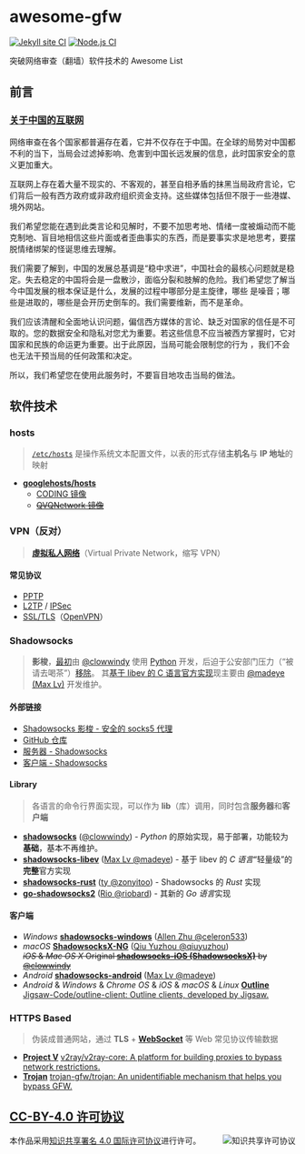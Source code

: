 # awesome-gfw
[![Jekyll site CI](https://github.com/wxh06/awesome-gfw/workflows/Jekyll%20site%20CI/badge.svg)](https://github.com/wxh06/awesome-gfw/actions?query=workflow%3A%22Jekyll+site+CI%22)
[![Node.js CI](https://github.com/wxh06/awesome-gfw/workflows/Node.js%20CI/badge.svg)](https://github.com/wxh06/awesome-gfw/actions?query=workflow%3A%22Node.js+CI%22)

突破网络审查（翻墙）软件技术的 Awesome List

<link rel="stylesheet" href="https://cdn.jsdelivr.net/npm/@fortawesome/fontawesome-free/css/all.min.css">
<link rel="stylesheet" href="{{ '/main.css?v=' | append: site.github.build_revision | relative_url }}">

## 前言
### [关于中国的互联网](https://github.com/kelthuzadx/hosts/wiki/%E5%85%B3%E4%BA%8E%E4%B8%AD%E5%9B%BD%E7%9A%84%E4%BA%92%E8%81%94%E7%BD%91)
网络审查在各个国家都普遍存在着，它并不仅存在于中国。在全球的局势对中国都不利的当下，当局会过滤掉影响、危害到中国长远发展的信息，此时国家安全的意义更加重大。
  
互联网上存在着大量不现实的、不客观的，甚至自相矛盾的抹黑当局政府言论，它们背后一般有西方政府或非政府组织资金支持。这些媒体包括但不限于一些港媒、境外网站。

我们希望您能在遇到此类言论和见解时，不要不加思考地、情绪一度被煽动而不能克制地、盲目地相信这些片面或者歪曲事实的东西，而是要事实求是地思考，要摆脱情绪绑架的怪诞思维去理解。

我们需要了解到，中国的发展总基调是“稳中求进”，中国社会的最核心问题就是稳定。失去稳定的中国将会是一盘散沙，面临分裂和肢解的危险。我们希望您了解当今中国发展的根本保证是什么，发展的过程中哪部分是主旋律，哪些
是噪音；哪些是进取的，哪些是会开历史倒车的。我们需要维新，而不是革命。

我们应该清醒和全面地认识问题，偏信西方媒体的言论、缺乏对国家的信任是不可取的。您的数据安全和隐私对您尤为重要。若这些信息不应当被西方掌握时，它对国家和民族的命运更为重要。出于此原因，当局可能会限制您的行为
，我们不会也无法干预当局的任何政策和决定。

所以，我们希望您在使用此服务时，不要盲目地攻击当局的做法。


## 软件技术

### hosts
> [`/etc/hosts`](https://zh.wikipedia.org/zh-cn/Hosts%E6%96%87%E4%BB%B6) 是操作系统文本配置文件，以表的形式存储**主机名**与 **IP 地址**的映射

- **[googlehosts/hosts](https://github.com/googlehosts/hosts)**
  - [CODING 镜像](https://scaffrey.coding.net/public/hosts/hosts/git)
  - ~~[QVQNetwork 镜像](https://git.qvq.network/googlehosts/hosts)~~


### VPN（反对）
> **[虛拟私人网络](https://zh.wikipedia.org/zh-cn/%E8%99%9B%E6%93%AC%E7%A7%81%E4%BA%BA%E7%B6%B2%E8%B7%AF)**（Virtual Private Network，缩写 VPN）

#### 常见协议
- [PPTP](https://zh.wikipedia.org/zh-cn/%E9%BB%9E%E5%B0%8D%E9%BB%9E%E9%9A%A7%E9%81%93%E5%8D%94%E8%AD%B0)
- [L2TP](https://zh.wikipedia.org/zh-cn/%E7%AC%AC%E4%BA%8C%E5%B1%82%E9%9A%A7%E9%81%93%E5%8D%8F%E8%AE%AE) / [IPSec](https://zh.wikipedia.org/zh-cn/IPsec)
- [SSL/TLS](https://zh.wikipedia.org/zh-cn/%E5%82%B3%E8%BC%B8%E5%B1%A4%E5%AE%89%E5%85%A8%E6%80%A7%E5%8D%94%E5%AE%9A)（[OpenVPN](https://zh.wikipedia.org/zh-cn/OpenVPN)）


### Shadowsocks
> **影梭**，[最初](https://github.com/clowwindy/shadowsocks/tree/master)由 [@clowwindy](https://github.com/clowwindy) 使用 [Python](https://www.python.org/) 开发，后迫于公安部门压力（“被请去喝茶”）[移除](https://github.com/shadowsocks/shadowsocks/blob/rm/README.md)。
> 其[基于 libev 的 C 语言官方实现](https://github.com/shadowsocks/shadowsocks-libev)现主要由 [@madeye (Max Lv)](https://github.com/madeye) 开发维护。

#### 外部链接
- [Shadowsocks 影梭 - 安全的 socks5 代理](https://shadowsocks.org/en/)
- [GitHub 仓库](https://github.com/shadowsocks)
- [服务器 - Shadowsocks](https://shadowsocks.org/en/download/servers.html)
- [客户端 - Shadowsocks](https://shadowsocks.org/en/download/clients.html)

#### Library
> 各语言的命令行界面实现，可以作为 **lib**（库）调用，同时包含**服务器**和**客户端**

- **[shadowsocks](https://github.com/shadowsocks/shadowsocks/tree/master)** ([@clowwindy](https://github.com/clowwindy)) - <i class="fab fa-python" title="Python">Python</i> 的原始实现，易于部署，功能较为**基础**，基本不再维护。
- **[shadowsocks-libev](https://github.com/shadowsocks/shadowsocks-libev)** ([Max Lv @madeye](https://github.com/madeye)) - 基于 libev 的 *C 语言*“轻量级”的**完整**官方实现
- **[shadowsocks-rust](https://github.com/shadowsocks/shadowsocks-rust)** ([ty @zonyitoo](https://github.com/zonyitoo)) - Shadowsocks 的 <i class="fab fa-rust" title="Rust">Rust</i> 实现
- **[go-shadowsocks2](https://github.com/riobard/go-shadowsocks2)** ([Rio @riobard](https://github.com/riobard)) - 其新的 *Go 语言*实现

#### 客户端
- <i class="fab fa-windows" title="Windows"> Windows</i> **[shadowsocks-windows](https://github.com/shadowsocks/shadowsocks-windows)** ([Allen Zhu @celeron533](https://github.com/celeron533))
- <i class="fab fa-apple" title="Apple"> macOS</i> **[ShadowsocksX-NG](https://github.com/shadowsocks/ShadowsocksX-NG)** ([Qiu Yuzhou @qiuyuzhou](https://github.com/qiuyuzhou))<br />
  ~~*iOS* & *Mac OS X* Original **[shadowsocks-iOS (ShadowsocksX)](https://github.com/shadowsocks/shadowsocks-iOS/tree/master)** by [@clowwindy](https://github.com/clowwindy)~~
- <i class="fab fa-android" title="Android"> Android</i> **[shadowsocks-android](https://github.com/shadowsocks/shadowsocks-android)** ([Max Lv @madeye](https://github.com/madeye))
- <i class="fab fa-android" title="Android"> Android</i> & <i class="fab fa-windows" title="Windows"> Windows</i> & <i class="fab fa-chrome" title="Chrome OS"> Chrome OS</i> & <i class="fab fa-apple" title="Apple"> iOS</i> & <i class="fab fa-apple" title="Apple"> macOS</i> & <i class="fab fa-linux" title="Linux"> Linux</i>
  **[Outline](https://getoutline.org/zh-CN/home)** [Jigsaw-Code/outline-client: Outline clients, developed by Jigsaw.](https://github.com/Jigsaw-Code/outline-client)


### HTTPS Based
> 伪装成普通网站，通过 **TLS** + **[WebSocket](https://zh.wikipedia.org/zh-cn/WebSocket)** 等 Web 常见协议传输数据

- **[Project V](https://www.v2ray.com/)** [v2ray/v2ray-core: A platform for building proxies to bypass network restrictions.](https://github.com/v2ray/v2ray-core)
- **[Trojan](https://trojan-gfw.github.io/trojan/)** [trojan-gfw/trojan: An unidentifiable mechanism that helps you bypass GFW.](https://github.com/trojan-gfw/trojan)


## [CC-BY-4.0 许可协议](CC-BY-4.0.html)
<a rel="license" href="https://i.creativecommons.org/l/by/4.0/88x31.png"><img alt="知识共享许可协议" style="border-width:0" src="https://i.creativecommons.org/l/by/4.0/88x31.png" align="right" /></a>
本作品采用<a rel="license" href="https://creativecommons.org/licenses/by/4.0/deed.zh-Hans">知识共享署名 4.0 国际许可协议</a>进行许可。
